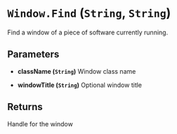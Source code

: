 # `Window.Find` (`String`, `String`)


Find a window of a piece of software currently running.


## Parameters

* **className (`String`)** 
	Window class name

* **windowTitle (`String`)** 
	Optional window title

## Returns

Handle for the window

